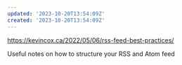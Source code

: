 ```yaml
---
updated: '2023-10-20T13:54:09Z'
created: '2023-10-20T13:54:09Z'
---
```

https://kevincox.ca/2022/05/06/rss-feed-best-practices/

Useful notes on how to structure your RSS and Atom feed